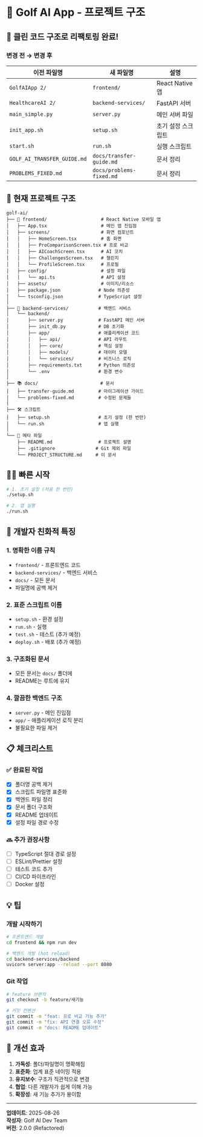 # 📁 Golf AI App - 프로젝트 구조

## 🎯 클린 코드 구조로 리팩토링 완료!

### 변경 전 → 변경 후

| 이전 파일명 | 새 파일명 | 설명 |
|------------|-----------|------|
| `GolfAIApp 2/` | `frontend/` | React Native 앱 |
| `HealthcareAI 2/` | `backend-services/` | FastAPI 서버 |
| `main_simple.py` | `server.py` | 메인 서버 파일 |
| `init_app.sh` | `setup.sh` | 초기 설정 스크립트 |
| `start.sh` | `run.sh` | 실행 스크립트 |
| `GOLF_AI_TRANSFER_GUIDE.md` | `docs/transfer-guide.md` | 문서 정리 |
| `PROBLEMS_FIXED.md` | `docs/problems-fixed.md` | 문서 정리 |

## 📂 현재 프로젝트 구조

```
golf-ai/
├── 📱 frontend/                    # React Native 모바일 앱
│   ├── App.tsx                    # 메인 앱 진입점
│   ├── screens/                   # 화면 컴포넌트
│   │   ├── HomeScreen.tsx         # 홈 화면
│   │   ├── ProComparisonScreen.tsx # 프로 비교
│   │   ├── AICoachScreen.tsx      # AI 코치
│   │   ├── ChallengesScreen.tsx   # 챌린지
│   │   └── ProfileScreen.tsx      # 프로필
│   ├── config/                    # 설정 파일
│   │   └── api.ts                 # API 설정
│   ├── assets/                    # 이미지/리소스
│   ├── package.json              # Node 의존성
│   └── tsconfig.json             # TypeScript 설정
│
├── 🚀 backend-services/           # 백엔드 서비스
│   └── backend/
│       ├── server.py             # FastAPI 메인 서버
│       ├── init_db.py            # DB 초기화
│       ├── app/                  # 애플리케이션 코드
│       │   ├── api/              # API 라우트
│       │   ├── core/             # 핵심 설정
│       │   ├── models/           # 데이터 모델
│       │   └── services/         # 비즈니스 로직
│       ├── requirements.txt      # Python 의존성
│       └── .env                  # 환경 변수
│
├── 📚 docs/                       # 문서
│   ├── transfer-guide.md         # 마이그레이션 가이드
│   └── problems-fixed.md         # 수정된 문제들
│
├── 🛠️ 스크립트
│   ├── setup.sh                  # 초기 설정 (한 번만)
│   └── run.sh                    # 앱 실행
│
└── 📝 메타 파일
    ├── README.md                 # 프로젝트 설명
    ├── .gitignore               # Git 제외 파일
    └── PROJECT_STRUCTURE.md     # 이 문서

```

## 🏃‍♂️ 빠른 시작

```bash
# 1. 초기 설정 (처음 한 번만)
./setup.sh

# 2. 앱 실행
./run.sh
```

## 🔧 개발자 친화적 특징

### 1. **명확한 이름 규칙**
- `frontend/` - 프론트엔드 코드
- `backend-services/` - 백엔드 서비스
- `docs/` - 모든 문서
- 파일명에 공백 제거

### 2. **표준 스크립트 이름**
- `setup.sh` - 환경 설정
- `run.sh` - 실행
- `test.sh` - 테스트 (추가 예정)
- `deploy.sh` - 배포 (추가 예정)

### 3. **구조화된 문서**
- 모든 문서는 `docs/` 폴더에
- README는 루트에 유지

### 4. **깔끔한 백엔드 구조**
- `server.py` - 메인 진입점
- `app/` - 애플리케이션 로직 분리
- 불필요한 파일 제거

## 📋 체크리스트

### ✅ 완료된 작업
- [x] 폴더명 공백 제거
- [x] 스크립트 파일명 표준화
- [x] 백엔드 파일 정리
- [x] 문서 폴더 구조화
- [x] README 업데이트
- [x] 설정 파일 경로 수정

### 🔜 추가 권장사항
- [ ] TypeScript 절대 경로 설정
- [ ] ESLint/Prettier 설정
- [ ] 테스트 코드 추가
- [ ] CI/CD 파이프라인
- [ ] Docker 설정

## 💡 팁

### 개발 시작하기
```bash
# 프론트엔드 개발
cd frontend && npm run dev

# 백엔드 개발 (hot reload)
cd backend-services/backend
uvicorn server:app --reload --port 8080
```

### Git 작업
```bash
# feature 브랜치
git checkout -b feature/새기능

# 커밋 컨벤션
git commit -m "feat: 프로 비교 기능 추가"
git commit -m "fix: API 연결 오류 수정"
git commit -m "docs: README 업데이트"
```

## 🎉 개선 효과

1. **가독성**: 폴더/파일명이 명확해짐
2. **표준화**: 업계 표준 네이밍 적용
3. **유지보수**: 구조가 직관적으로 변경
4. **협업**: 다른 개발자가 쉽게 이해 가능
5. **확장성**: 새 기능 추가가 용이함

---

**업데이트**: 2025-08-26  
**작성자**: Golf AI Dev Team  
**버전**: 2.0.0 (Refactored)